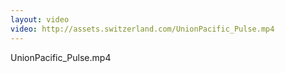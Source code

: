 ```yaml
---
layout: video
video: http://assets.switzerland.com/UnionPacific_Pulse.mp4
---
```

UnionPacific_Pulse.mp4
